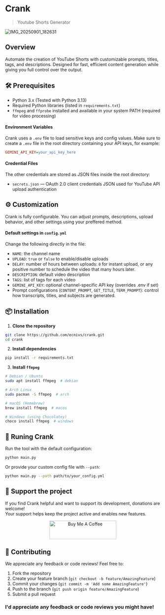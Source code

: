 # Crank
> Youtube Shorts Generator

![IMG_20250901_182631](https://github.com/user-attachments/assets/2c272049-acc0-4b50-9b69-67c71cadf07e)



## Overview
Automate the creation of YouTube Shorts with customizable prompts, titles, tags, and descriptions. Designed for fast, efficient content generation while giving you full control over the output.

## 🛠️ Prerequisites
- Python 3.x (Tested with Python 3.13)
- Required Python libraries (listed in `requirements.txt`)
- `ffmpeg` and `ffprobe` installed and available in your system PATH (required for video processing)

#### Environment Variables
Crank uses a `.env` file to load sensitive keys and config values.
Make sure to create a `.env` file in the root directory containing your API keys, for example:
```ini
GEMINI_API_KEY=your_api_key_here
```

#### Credential Files
The other credentials are stored as JSON files inside the root directory:
- `secrets.json` — OAuth 2.0 client credentials JSON used for YouTube API upload authentication

## ⚙️ Customization
Crank is fully configurable. You can adjust prompts, descriptions, upload behavior, and other settings using your preffered method.

#### Default settings in `config.yml`
Change the following directly in the file:
- `NAME`: the channel name
- `UPLOAD`: `true` or `false` to enable/disable uploads
- `DELAY`: number of hours between uploads: `0` for instant upload, or any positive number to schedule the video that many hours later.
- `DESCRIPTION`: default video description
- `TAGS`: list of tags for each video
- `GEMINI_API_KEY`: optional channel-specific API key (overrides .env if set)
- Prompt configurations (`CONTENT_PROMPT`, `GET_TITLE`, `TERM_PROMPT`): control how transcripts, titles, and subjects are generated.

## 📦 Installation
1. **Clone the repository**
```bash
git clone https://github.com/ecnivs/crank.git
cd crank
```
2. **Install dependencies**
```bash
pip install -r requirements.txt
```
3. **Install `ffmpeg`**
```bash
# Debian / Ubuntu
sudo apt install ffmpeg  # debian

# Arch Linux
sudo pacman -S ffmpeg  # arch

# macOS (Homebrew)
brew install ffmpeg  # macos

# Windows (using Chocolatey)
choco install ffmpeg  # windows
```

## 🚀 Runing Crank
Run the tool with the default configuration:
```bash
python main.py
```
Or provide your custom config file with `--path`:
```bash
python main.py --path path/to/your_config.yml
```

## 💖 Support the project
If you find Crank helpful and want to support its development, donations are welcome!  
Your support helps keep the project active and enables new features.
<div align="center">
  <a href="https://www.buymeacoffee.com/ecnivs" target="_blank"><img src="https://cdn.buymeacoffee.com/buttons/v2/default-yellow.png" alt="Buy Me A Coffee" style="height: 60px !important;width: 217px !important;" ></a>
</div>

## 🙌 Contributing
We appreciate any feedback or code reviews! Feel free to:
1. Fork the repository
2. Create your feature branch (`git checkout -b feature/AmazingFeature`)
3. Commit your changes (`git commit -m 'Add some AmazingFeature'`)
4. Push to the branch (`git push origin feature/AmazingFeature`)
5. Submit a pull request

### I'd appreciate any feedback or code reviews you might have!
